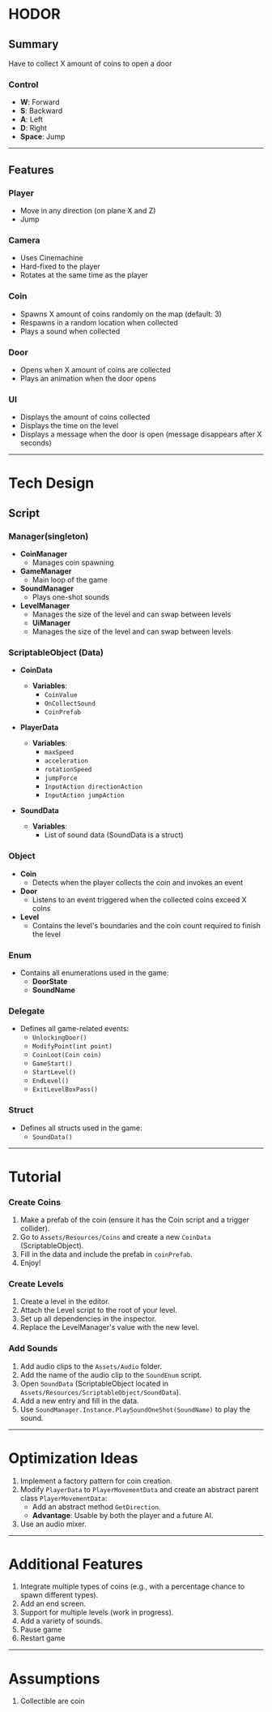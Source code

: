 # HODOR

## Summary  
Have to collect X amount of coins to open a door  

### Control  
- **W**: Forward  
- **S**: Backward  
- **A**: Left  
- **D**: Right  
- **Space**: Jump  

---

## Features  

### Player  
- Move in any direction (on plane X and Z)  
- Jump  

### Camera  
- Uses Cinemachine  
- Hard-fixed to the player  
- Rotates at the same time as the player  

### Coin  
- Spawns X amount of coins randomly on the map (default: 3)  
- Respawns in a random location when collected  
- Plays a sound when collected  

### Door  
- Opens when X amount of coins are collected  
- Plays an animation when the door opens  

### UI  
- Displays the amount of coins collected  
- Displays the time on the level  
- Displays a message when the door is open (message disappears after X seconds)  

---

# Tech Design  

## Script  

### Manager(singleton)  
- **CoinManager**  
  - Manages coin spawning  
- **GameManager**  
  - Main loop of the game  
- **SoundManager**  
  - Plays one-shot sounds  
- **LevelManager**  
  - Manages the size of the level and can swap between levels  
  - **UiManager**  
  - Manages the size of the level and can swap between levels  

### ScriptableObject (Data)  
- **CoinData**  
  - **Variables**:  
    - `CoinValue`  
    - `OnCollectSound`  
    - `CoinPrefab`  

- **PlayerData**  
  - **Variables**:  
    - `maxSpeed`  
    - `acceleration`  
    - `rotationSpeed`  
    - `jumpForce`  
    - `InputAction directionAction`  
    - `InputAction jumpAction`  

- **SoundData**  
  - **Variables**:  
    - List of sound data (SoundData is a struct)  

### Object  
- **Coin**  
  - Detects when the player collects the coin and invokes an event  
- **Door**  
  - Listens to an event triggered when the collected coins exceed X coins  
- **Level**  
  - Contains the level's boundaries and the coin count required to finish the level  

### Enum  
- Contains all enumerations used in the game:  
  - **DoorState**  
  - **SoundName**  

### Delegate  
- Defines all game-related events:  
  - `UnlockingDoor()`  
  - `ModifyPoint(int point)`  
  - `CoinLoot(Coin coin)`  
  - `GameStart()`  
  - `StartLevel()`  
  - `EndLevel()`  
  - `ExitLevelBoxPass()`  

### Struct  
- Defines all structs used in the game:  
  - `SoundData()`  

---

# Tutorial  

### Create Coins  
1. Make a prefab of the coin (ensure it has the Coin script and a trigger collider).  
2. Go to `Assets/Resources/Coins` and create a new `CoinData` (ScriptableObject).  
3. Fill in the data and include the prefab in `coinPrefab`.  
4. Enjoy!  

### Create Levels  
1. Create a level in the editor.  
2. Attach the Level script to the root of your level.  
3. Set up all dependencies in the inspector.  
4. Replace the LevelManager's value with the new level.  

### Add Sounds  
1. Add audio clips to the `Assets/Audio` folder.  
2. Add the name of the audio clip to the `SoundEnum` script.  
3. Open `SoundData` (ScriptableObject located in `Assets/Resources/ScriptableObject/SoundData`).  
4. Add a new entry and fill in the data.  
5. Use `SoundManager.Instance.PlaySoundOneShot(SoundName)` to play the sound.

---

# Optimization Ideas  
1. Implement a factory pattern for coin creation.  
2. Modify `PlayerData` to `PlayerMovementData` and create an abstract parent class `PlayerMovementData`:  
   - Add an abstract method `GetDirection`.  
   - **Advantage**: Usable by both the player and a future AI.  
3. Use an audio mixer.  

---

# Additional Features  
1. Integrate multiple types of coins (e.g., with a percentage chance to spawn different types).  
2. Add an end screen.  
3. Support for multiple levels (work in progress).  
4. Add a variety of sounds.  
5. Pause game
6. Restart game

---

# Assumptions  
1. Collectible are coin  